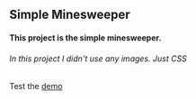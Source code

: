 ## Simple Minesweeper

#### This project is the simple minesweeper.

###### In this project I didn't use any images. Just CSS

Test the [demo](https://www.omidrasouli.com/demo/minesweeper "demo")

